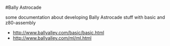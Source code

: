 #Bally Astrocade

some documentation about developing Bally Astrocade stuff with basic and z80-assembly
* http://www.ballyalley.com/basic/basic.html
* http://www.ballyalley.com/ml/ml.html


